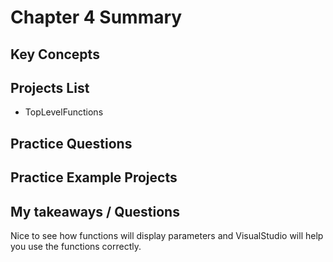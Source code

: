 # Chapter 4 Summary

## Key Concepts


## Projects List
* TopLevelFunctions


## Practice Questions


## Practice Example Projects


## My takeaways / Questions
Nice to see how functions will display parameters and VisualStudio will help you use the functions correctly.  

